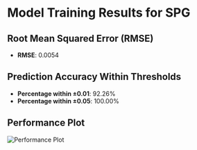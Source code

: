 # Model Training Results for SPG

## Root Mean Squared Error (RMSE)
- **RMSE**: 0.0054

## Prediction Accuracy Within Thresholds
- **Percentage within ±0.01**: 92.26%
- **Percentage within ±0.05**: 100.00%

## Performance Plot
![Performance Plot](../imgs/SPG.png)
